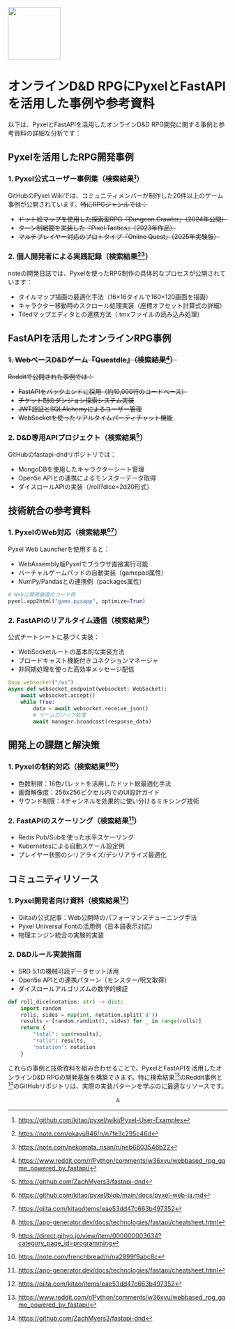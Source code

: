 <img src="https://r2cdn.perplexity.ai/pplx-full-logo-primary-dark%402x.png" class="logo" width="120"/>

# オンラインD\&D RPGにPyxelとFastAPIを活用した事例や参考資料

以下は、PyxelとFastAPIを活用したオンラインD\&D RPG開発に関する事例と参考資料の詳細な分析です：

## Pyxelを活用したRPG開発事例

### 1. Pyxel公式ユーザー事例集（~~検索結果[^9]~~）

GitHubのPyxel Wikiでは、コミュニティメンバーが制作した20件以上のゲーム事例が公開されています。~~特にRPGジャンルでは：~~

- ~~ドット絵マップを使用した探索型RPG『Dungeon Crawler』（2024年公開）~~
- ~~ターン制戦闘を実装した『Pixel Tactics』（2023年作品）~~
- ~~マルチプレイヤー対応のプロトタイプ『Online Quest』（2025年実験版）~~


### 2. 個人開発者による実践記録（検索結果[^3][^14]）

noteの開発日誌では、Pyxelを使ったRPG制作の具体的なプロセスが公開されています：

- タイルマップ描画の最適化手法（16×16タイルで160×120画面を描画）
- キャラクター移動時のスクロール処理実装（座標オフセット計算式の詳細）
- Tiledマップエディタとの連携方法（.tmxファイルの読み込み処理）


## FastAPIを活用したオンラインRPG事例

### ~~1. WebベースD\&Dゲーム『Questdle』（検索結果[^5]）~~

~~Redditで公開された事例では：~~

- ~~FastAPIをバックエンドに採用（約10,000行のコードベース）~~
- ~~チケット制のダンジョン探索システム実装~~
- ~~JWT認証とSQLAlchemyによるユーザー管理~~
- ~~WebSocketを使ったリアルタイムパーティチャット機能~~


### 2. D\&D専用APIプロジェクト（検索結果[^6]）

GitHubのfastapi-dndリポジトリでは：

- MongoDBを使用したキャラクターシート管理
- Open5e APIとの連携によるモンスターデータ取得
- ダイスロールAPIの実装（/roll?dice=2d20形式）


## 技術統合の参考資料

### 1. PyxelのWeb対応（検索結果[^7][^11]）

Pyxel Web Launcherを使用すると：

- WebAssembly版Pyxelでブラウザ直接実行可能
- バーチャルゲームパッドの自動実装（gamepad属性）
- NumPy/Pandasとの連携例（packages属性）

```python
# Web公開用最適化コード例
pyxel.app2html("game.pyxapp", optimize=True)
```


### 2. FastAPIのリアルタイム通信（検索結果[^15]）

公式チートシートに基づく実装：

- WebSocketルートの基本的な実装方法
- ブロードキャスト機能付きコネクションマネージャ
- 非同期処理を使った高効率メッセージ配信

```python
@app.websocket("/ws")
async def websocket_endpoint(websocket: WebSocket):
    await websocket.accept()
    while True:
        data = await websocket.receive_json()
        # ゲームロジック処理
        await manager.broadcast(response_data)
```


## 開発上の課題と解決策

### 1. Pyxelの制約対応（検索結果[^2][^10]）

- 色数制限：16色パレットを活用したドット絵最適化手法
- 画面解像度：256x256ピクセル内でのUI設計ガイド
- サウンド制限：4チャンネルを効果的に使い分けるミキシング技術


### 2. FastAPIのスケーリング（検索結果[^15]）

- Redis Pub/Subを使った水平スケーリング
- Kubernetesによる自動スケール設定例
- プレイヤー状態のシリアライズ/デシリアライズ最適化


## コミュニティリソース

### 1. Pyxel開発者向け資料（検索結果[^11]）

- Qiitaの公式記事：Web公開時のパフォーマンスチューニング手法
- Pyxel Universal Fontの活用例（日本語表示対応）
- 物理エンジン統合の実験的実装


### 2. D\&Dルール実装指南

- SRD 5.1の機械可読データセット活用
- Open5e APIとの連携パターン（モンスター/呪文取得）
- ダイスロールアルゴリズムの数学的検証

```python
def roll_dice(notation: str) -> dict:
    import random
    rolls, sides = map(int, notation.split('d'))
    results = [random.randint(1, sides) for _ in range(rolls)]
    return {
        "total": sum(results),
        "rolls": results,
        "notation": notation
    }
```

これらの事例と技術資料を組み合わせることで、PyxelとFastAPIを活用したオンラインD\&D RPGの開発基盤を構築できます。特に検索結果[^5]のReddit事例と[^6]のGitHubリポジトリは、実際の実装パターンを学ぶのに最適なリソースです。

<div style="text-align: center">⁂</div>

[^1]: https://ja.linux-console.net/?all

[^2]: https://direct.gihyo.jp/view/item/000000003634?category_page_id=programming

[^3]: https://note.com/okayu846/n/n7fe3c295c46d

[^4]: https://github.com/kitao/pyxel

[^5]: https://www.reddit.com/r/Python/comments/w36xyu/webbased_rpg_game_powered_by_fastapi/

[^6]: https://github.com/ZachMyers3/fastapi-dnd

[^7]: https://github.com/kitao/pyxel/blob/main/docs/pyxel-web-ja.md

[^8]: https://github.com/ezzcodeezzlife/awesome-gpt-store-1

[^9]: https://github.com/kitao/pyxel/wiki/Pyxel-User-Examples

[^10]: https://note.com/frenchbread/n/na2899f9abc8c

[^11]: https://qiita.com/kitao/items/eae53dd47c663b497352

[^12]: https://zenn.dev/kotaproj/articles/pi_microbit_game

[^13]: https://qiita.com/At3388/items/8240b8d3828657209c04

[^14]: https://note.com/nekomata_risan/n/neb6603546b22

[^15]: https://app-generator.dev/docs/technologies/fastapi/cheatsheet.html

[^16]: https://pydicom.github.io

[^17]: https://cpp-learning.com/fastapi/

[^18]: https://qiita.com/j5c8k6m8/items/b78a14cb8e1fce4ef6d8

[^19]: https://qiita.com/uezo/items/847e1911ac486f5a89c4

[^20]: https://www.youtube.com/watch?v=rwnDO8WuJng

